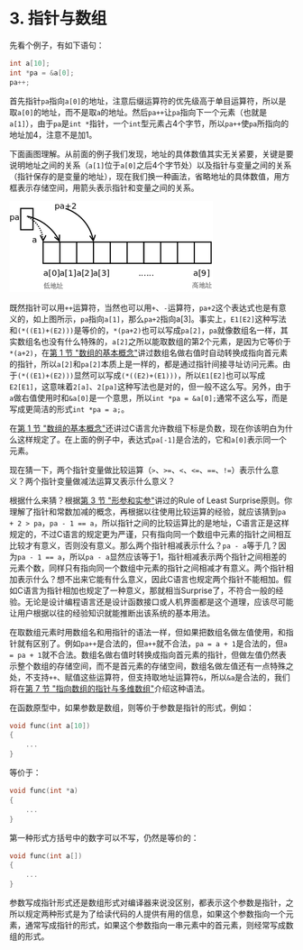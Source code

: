 # 3. 指针与数组

先看个例子，有如下语句：

```c
int a[10];
int *pa = &a[0];
pa++;
```

首先指针`pa`指向`a[0]`的地址，注意后缀运算符的优先级高于单目运算符，所以是取`a[0]`的地址，而不是取`a`的地址。然后`pa++`让`pa`指向下一个元素（也就是`a[1]`），由于`pa`是`int *`指针，一个`int`型元素占4个字节，所以`pa++`使`pa`所指向的地址加4，注意不是加1。

下面画图理解。从前面的例子我们发现，地址的具体数值其实无关紧要，关键是要说明地址之间的关系（`a[1]`位于`a[0]`之后4个字节处）以及指针与变量之间的关系（指针保存的是变量的地址），现在我们换一种画法，省略地址的具体数值，用方框表示存储空间，用箭头表示指针和变量之间的关系。

![图 23.3. 指针与数组](../images/pointer.array.png)

既然指针可以用`++`运算符，当然也可以用`+`、`-`运算符，`pa+2`这个表达式也是有意义的，如上图所示，`pa`指向`a[1]`，那么`pa+2`指向a[3]。事实上，`E1[E2]`这种写法和`(*((E1)+(E2)))`是等价的，`*(pa+2)`也可以写成`pa[2]`，`pa`就像数组名一样，其实数组名也没有什么特殊的，`a[2]`之所以能取数组的第2个元素，是因为它等价于`*(a+2)`，在[第 1 节 "数组的基本概念"](../ch08/s01.md#array.intro)讲过数组名做右值时自动转换成指向首元素的指针，所以`a[2]`和`pa[2]`本质上是一样的，都是通过指针间接寻址访问元素。由于`(*((E1)+(E2)))`显然可以写成`(*((E2)+(E1)))`，所以`E1[E2]`也可以写成`E2[E1]`，这意味着`2[a]`、`2[pa]`这种写法也是对的，但一般不这么写。另外，由于`a`做右值使用时和`&a[0]`是一个意思，所以`int *pa = &a[0];`通常不这么写，而是写成更简洁的形式`int *pa = a;`。

在[第 1 节 "数组的基本概念"](../ch08/s01.md#array.intro)还讲过C语言允许数组下标是负数，现在你该明白为什么这样规定了。在上面的例子中，表达式`pa[-1]`是合法的，它和`a[0]`表示同一个元素。

现在猜一下，两个指针变量做比较运算（`>`、`>=`、`<`、`<=`、`==`、`!=`）表示什么意义？两个指针变量做减法运算又表示什么意义？

根据什么来猜？根据[第 3 节 "形参和实参"](../ch03/s03.md#func.paraarg)讲过的Rule of Least Surprise原则。你理解了指针和常数加减的概念，再根据以往使用比较运算的经验，就应该猜到`pa + 2 > pa`，`pa - 1 == a`，所以指针之间的比较运算比的是地址，C语言正是这样规定的，不过C语言的规定更为严谨，只有指向同一个数组中元素的指针之间相互比较才有意义，否则没有意义。那么两个指针相减表示什么？`pa - a`等于几？因为`pa - 1 == a`，所以`pa - a`显然应该等于1，指针相减表示两个指针之间相差的元素个数，同样只有指向同一个数组中元素的指针之间相减才有意义。两个指针相加表示什么？想不出来它能有什么意义，因此C语言也规定两个指针不能相加。假如C语言为指针相加也规定了一种意义，那就相当Surprise了，不符合一般的经验。无论是设计编程语言还是设计函数接口或人机界面都是这个道理，应该尽可能让用户根据以往的经验知识就能推断出该系统的基本用法。

在取数组元素时用数组名和用指针的语法一样，但如果把数组名做左值使用，和指针就有区别了。例如`pa++`是合法的，但`a++`就不合法，`pa = a + 1`是合法的，但`a = pa + 1`就不合法。数组名做右值时转换成指向首元素的指针，但做左值仍然表示整个数组的存储空间，而不是首元素的存储空间，数组名做左值还有一点特殊之处，不支持`++`、赋值这些运算符，但支持取地址运算符`&`，所以`&a`是合法的，我们将在[第 7 节 "指向数组的指针与多维数组"](./s07.md#pointer.array3)介绍这种语法。

在函数原型中，如果参数是数组，则等价于参数是指针的形式，例如：

```c
void func(int a[10])
{
    ...
}
```

等价于：

```c
void func(int *a)
{
    ...
}
```

第一种形式方括号中的数字可以不写，仍然是等价的：

```c
void func(int a[])
{
    ...
}
```

参数写成指针形式还是数组形式对编译器来说没区别，都表示这个参数是指针，之所以规定两种形式是为了给读代码的人提供有用的信息，如果这个参数指向一个元素，通常写成指针的形式，如果这个参数指向一串元素中的首元素，则经常写成数组的形式。 